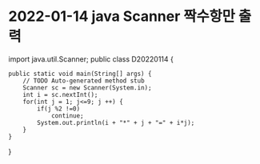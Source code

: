 # 2022-01-14 java Scanner 짝수항만 출력
import java.util.Scanner;
public class D20220114 {

	public static void main(String[] args) {
		// TODO Auto-generated method stub
		Scanner sc = new Scanner(System.in);
		int i = sc.nextInt();
		for(int j = 1; j<=9; j ++) {
			if(j %2 !=0)
				continue;
			System.out.println(i + "*" + j + "=" + i*j);
		}
	}

}
